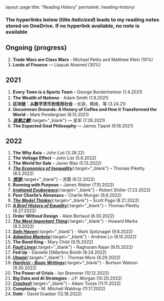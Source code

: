 
layout: page
title: "Reading History"
permalink: /reading-history/

### The hyperlinks below (title *italicized*) leads to my reading notes stored on OneDrive. If no hyperlink available, no note is available

## Ongoing (progress)
2. **Trade Wars are Class Wars** - Michael Pettis and Matthew Klein (10%)
3. **Lords of Finance** — Liaquat Ahamed (30%)

## 2021

1. **Every Town is a Sports Town** – George Bordenheimer (1.4.2021)
2. **The Wealth of Nations** - Adam Smith (1.9.2021）
3. **区块链：从数字货币到信用社会** - 长铗，韩锋，等 (3.24.21)
4. **Uncommon Grounds: A History of Coffee and How it Transformed the World** – Mark Pendergrast (6.13.2021)
5. [_**浪潮之巅**_](https://1drv.ms/b/s!Aku7aHdTrRXEcuwSnladdD2ZMi8?e=qmmxZy){:target="_blank"} — 吴军 (7.26.2021)
6. **The Expected Goal Philosophy** — James Tippet (9.18.2021)

## 2022
1. **The Why Axis** – John List (3.28.22)
2. **The Voltage Effect** – John List (5.6.2022)
3. **The World for Sale** – Javier Blas (5.13.2022)
4. [_**The Economics of Inequality**_](https://1drv.ms/b/s!Aku7aHdTrRXEfk5mPR-IF2094-c?e=BdPKVN){:target="_blank"} – Thomas Piketty (6.5.2022)
5. [_**预测**_](https://1drv.ms/b/s!Aku7aHdTrRXEfYbuCxfXmpbXILo?e=1triZk){:target="_blank"} – 洪灏 (6.12.2022)
6. **Running with Purpose** – James Weber (7.10.2022)
7. [_**Irrational Exuberance**_](https://1drv.ms/b/s!Aku7aHdTrRXEfBscaTkTWdyMzRc?e=sUuJPQ){:target="_blank"} – Robert Shiller (7.23.2022)
8. **Poor Charlie’s Almanacs** – Charlie Munger (8.6.2022)
9.	[_**The Model Thinker**_](https://1drv.ms/b/s!Aku7aHdTrRXEdTFN3_lh_0Od-oc?e=YxXbTB){:target="_blank"} – Scott Page (8.21.2022)
10.	[_**A Brief History of Equality**_](https://1drv.ms/b/s!Aku7aHdTrRXEeyYsFP5IlDG-ono?e=SekGhj){:target="_blank"} – Thomas Piketty (8.27.2022)
11. **Order Without Design** - Alain Bertaud (8.30.2022)
12. [_**The Most Important Thing**_](https://1drv.ms/b/s!Aku7aHdTrRXEcT5joXkSmoQ7-Yg?e=6GXddk){:target="_blank"} - Howard Marks (9.3.2022)
13. [_**Safe Haven**_](https://1drv.ms/b/s!Aku7aHdTrRXEepceMRawqi8oxRA?e=FGkEso){:target="_blank"} - Mark Spitznagel (9.6.2022)
14. [_**Adaptive Markets**_](https://1drv.ms/b/s!Aku7aHdTrRXEeS_VVkj9HVc2IOY?e=XAGtqr){:target="_blank"} - Andrew Lo (9.10.2022)
15. **The Bond King** - Mary Child (9.15.2022)
16. [_**Fault Lines**_](https://1drv.ms/b/s!Aku7aHdTrRXEeBM2vEzkds8_Uf4?e=hR7ITa){:target="_blank"} - Raghuram Rajan (9.15.2022)
17. **Fed Up** - Danielle DiMartino Booth (9.24.2022)
18. [_**Utopia**_](https://1drv.ms/b/s!Aku7aHdTrRXEd5bKDZ5nZ4r8etg?e=yhQXwv){:target="_blank"} - Thomas More (9.29.2022)
19. [_**Hanfeizi - Basic Writings**_](https://1drv.ms/b/s!Aku7aHdTrRXEdk9Sdk0RyZ_Ai1Y?e=ss9jQV){:target="_blank"} - Burtson Watson (9.30.2022)
20. **The Power of Crisis** - Ian Bremmer (10.12.2022)
21. **Big Data and AI Strategies** - J.P. Morgan (10.20.2022)
22. [_**Crashed**_](https://1drv.ms/b/s!Aku7aHdTrRXEdHR0tvJycZcu0K8?e=ThE5Ya){:target="_blank"} – Adam Tooze (11.11.2022)
23. **Complexity** – M. Mitchell Waldrop (11.17.2022)
24. **Debt** - David Graeber (12.18.2022)

